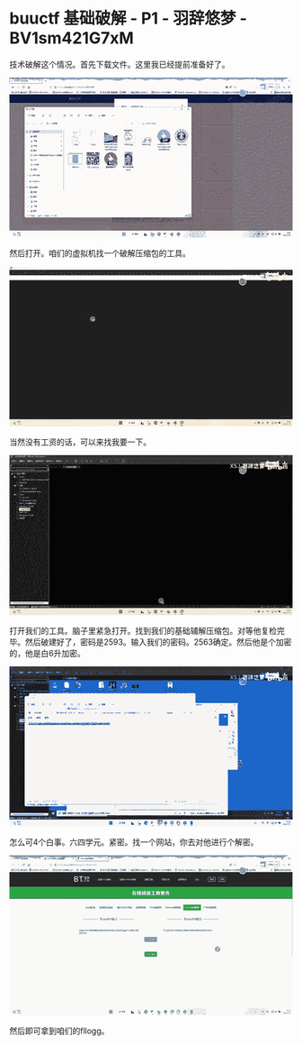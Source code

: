 # buuctf 基础破解 - P1 - 羽辞悠梦 - BV1sm421G7xM

技术破解这个情况。首先下载文件。这里我已经提前准备好了。

![](img/c45ff531c9b7cd0b14e57f4dbc7ebfff_1.png)

然后打开。咱们的虚拟机找一个破解压缩包的工具。

![](img/c45ff531c9b7cd0b14e57f4dbc7ebfff_3.png)

当然没有工资的话，可以来找我要一下。

![](img/c45ff531c9b7cd0b14e57f4dbc7ebfff_5.png)

打开我们的工具。脑子里紧急打开。找到我们的基础辅解压缩包。对等他复检完毕。然后破建好了，密码是2593。输入我们的密码。2563确定。然后他是个加密的，他是白6升加密。



![](img/c45ff531c9b7cd0b14e57f4dbc7ebfff_7.png)

怎么可4个白事。六四学元。紧密。找一个网站，你去对他进行个解密。

![](img/c45ff531c9b7cd0b14e57f4dbc7ebfff_9.png)

然后即可拿到咱们的fllogg。